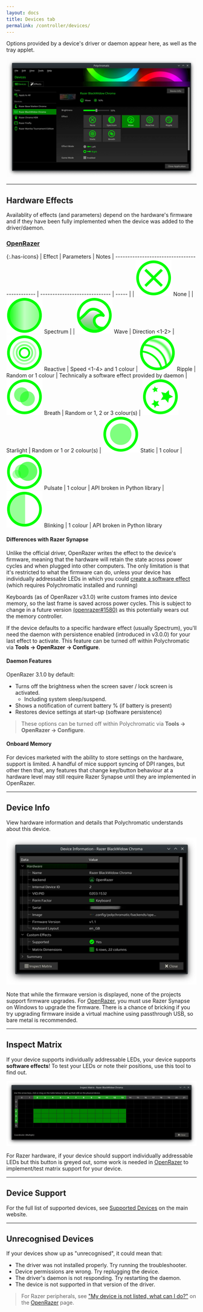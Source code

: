 ```yaml
---
layout: docs
title: Devices tab
permalink: /controller/devices/
---
```


Options provided by a device's driver or daemon appear here, as well
as the tray applet.

![Screenshot of Devices tab](/images/guide/controller.webp)

---

## Hardware Effects

Availablity of effects (and parameters) depend on the hardware's firmware and
if they have been fully implemented when the device was added to the driver/daemon.

### [OpenRazer]

{:.has-icons}
| Effect                                        | Parameters                    | Notes
| --------------------------------------------- | ----------------------------- | ----- |
| ![](/images/effects/none.svg) None            |
| ![](/images/effects/spectrum.svg) Spectrum    |
| ![](/images/effects/wave.svg) Wave            | Direction <1-2>
| ![](/images/effects/reactive.svg) Reactive    | Speed <1-4> and 1 colour
| ![](/images/effects/ripple.svg) Ripple        | Random or 1 colour | Technically a software effect provided by daemon
| ![](/images/effects/breath.svg) Breath        | Random or 1, 2 or 3 colour(s)
| ![](/images/effects/starlight.svg) Starlight  | Random or 1 or 2 colour(s)
| ![](/images/effects/static.svg) Static        | 1 colour
| ![](/images/effects/pulsate.svg) Pulsate      | 1 colour | API broken in Python library
| ![](/images/effects/blinking.svg) Blinking    | 1 colour | API broken in Python library

#### Differences with Razer Synapse

Unlike the official driver, OpenRazer writes the effect to the device's firmware,
meaning that the hardware will retain the state across power cycles and when
plugged into other computers. The only limitation is
that it's restricted to what the firmware can do, unless your device has
individually addressable LEDs in which you could
[create a software effect](/controller/effects/) (which requires Polychromatic
installed and running)

Keyboards (as of OpenRazer v3.1.0) write custom frames into device memory, so the last frame
is saved across power cycles. This is subject to change in a future version
[(openrazer#1580)](https://github.com/openrazer/openrazer/pull/1580)
as this potentially wears out the memory controller.

If the device defaults to a specific hardware effect (usually Spectrum),
you'll need the daemon with persistence enabled (introduced in v3.0.0) for your
last effect to activate. This feature can be turned off within Polychromatic
via **Tools → OpenRazer → Configure**.

#### Daemon Features

OpenRazer 3.1.0 by default:

* Turns off the brightness when the screen saver / lock screen is activated.
  * Including system sleep/suspend.
* Shows a notification of current battery % (if battery is present)
* Restores device settings at start-up (software persistence)

> These options can be turned off within Polychromatic via **Tools → OpenRazer → Configure**.

#### Onboard Memory

For devices marketed with the ability to store settings on the hardware,
support is limited. A handful of mice support syncing of DPI ranges, but other
then that, any features that change key/button behaviour at a hardware level
may still require Razer Synapse until they are implemented in OpenRazer.

---

## Device Info

View hardware information and details that Polychromatic understands about
this device.

![Screenshot of Device Info dialog](/images/guide/device-info.webp)

Note that while the firmware version is displayed, none of the projects support
firmware upgrades. For [OpenRazer], you must use Razer Synapse
on Windows to upgrade the firmware. There is a chance of bricking
if you try upgrading firmware inside a virtual machine using passthrough USB,
so bare metal is recommended.

---

## Inspect Matrix

If your device supports individually addressable LEDs, your device supports
**software effects**! To test your LEDs or note their positions, use this
tool to find out.

![Screenshot of Device Info dialog](/images/guide/inspect-matrix.webp)

For Razer hardware, if your device should support individually
addressable LEDs but this button is greyed out, some work is needed in
[OpenRazer] to implement/test matrix support for your device.

---

## Device Support

For the full list of supported devices, see
[Supported Devices](httpS://polychromatic.app/devices/) on the main website.

---

## Unrecognised Devices

If your devices show up as "unrecognised", it could mean that:

- The driver was not installed properly. Try running the troubleshooter.
- Device permissions are wrong. Try replugging the device.
- The driver's daemon is not responding. Try restarting the daemon.
- The device is not supported in that version of the driver.

> For Razer peripherals, see ["My device is not listed, what can I do?"](/openrazer/#my-device-is-not-listed-what-do-i-do)
> on the [OpenRazer] page.

[OpenRazer]: /openrazer/
